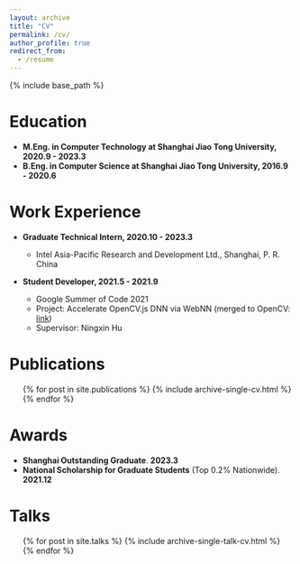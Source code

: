 ```yaml
---
layout: archive
title: "CV"
permalink: /cv/
author_profile: true
redirect_from:
  - /resume
---
```


{% include base_path %}

Education
======
* **M.Eng. in Computer Technology at Shanghai Jiao Tong University, 2020.9 - 2023.3**
* **B.Eng. in Computer Science at Shanghai Jiao Tong University, 2016.9 - 2020.6**
<!-- * Ph.D in Version Control Theory, GitHub University, 2018 (expected) -->

Work Experience
======
<!-- * Summer 2015: Research Assistant
  * Github University
  * Duties included: Tagging issues
  * Supervisor: Professor Git

* Fall 2015: Research Assistant
  * Github University
  * Duties included: Merging pull requests
  * Supervisor: Professor Hub -->

* **Graduate Technical Intern, 2020.10 - 2023.3**
  * Intel Asia-Pacific Research and Development Ltd., Shanghai, P. R. China

* **Student Developer, 2021.5 - 2021.9**
  * Google Summer of Code 2021
  * Project: Accelerate OpenCV.js DNN via WebNN (merged to OpenCV: [link](https://github.com/opencv/opencv/pull/20406))
  * Supervisor: Ningxin Hu

Publications
======
  <ul>{% for post in site.publications %}
    {% include archive-single-cv.html %}
  {% endfor %}</ul>

Awards
======
* **Shanghai Outstanding Graduate**. **2023.3**
* **National Scholarship for Graduate Students** (Top 0.2% Nationwide). **2021.12**

Talks
======
  <ul>{% for post in site.talks %}
    {% include archive-single-talk-cv.html %}
  {% endfor %}</ul>
  
<!-- Teaching
======
  <ul>{% for post in site.teaching %}
    {% include archive-single-cv.html %}
  {% endfor %}</ul>
  
Service and leadership
======
* Currently signed in to 43 different slack teams -->
